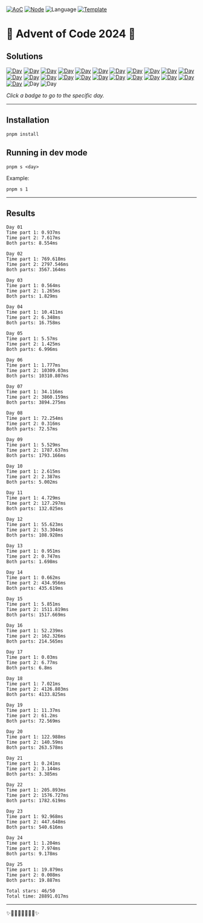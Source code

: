 <!-- Entries between SOLUTIONS and RESULTS tags are auto-generated -->

[![AoC](https://badgen.net/badge/AoC/2024/blue)](https://adventofcode.com/2024)
[![Node](https://badgen.net/badge/Node/v16.13.0+/blue)](https://nodejs.org/en/download/)
![Language](https://badgen.net/badge/Language/JavaScript/blue)
[![Template](https://badgen.net/badge/Template/aocrunner/blue)](https://github.com/caderek/aocrunner)

# 🎄 Advent of Code 2024 🎄

## Solutions

<!--SOLUTIONS-->

[![Day](https://badgen.net/badge/01/%E2%98%85%E2%98%85/green)](src/day01)
[![Day](https://badgen.net/badge/02/%E2%98%85%E2%98%85/green)](src/day02)
[![Day](https://badgen.net/badge/03/%E2%98%85%E2%98%85/green)](src/day03)
[![Day](https://badgen.net/badge/04/%E2%98%85%E2%98%85/green)](src/day04)
[![Day](https://badgen.net/badge/05/%E2%98%85%E2%98%85/green)](src/day05)
[![Day](https://badgen.net/badge/06/%E2%98%85%E2%98%85/green)](src/day06)
[![Day](https://badgen.net/badge/07/%E2%98%85%E2%98%85/green)](src/day07)
[![Day](https://badgen.net/badge/08/%E2%98%85%E2%98%85/green)](src/day08)
[![Day](https://badgen.net/badge/09/%E2%98%85%E2%98%85/green)](src/day09)
[![Day](https://badgen.net/badge/10/%E2%98%85%E2%98%85/green)](src/day10)
[![Day](https://badgen.net/badge/11/%E2%98%85%E2%98%85/green)](src/day11)
[![Day](https://badgen.net/badge/12/%E2%98%85%E2%98%85/green)](src/day12)
[![Day](https://badgen.net/badge/13/%E2%98%85%E2%98%85/green)](src/day13)
[![Day](https://badgen.net/badge/14/%E2%98%85%E2%98%85/green)](src/day14)
[![Day](https://badgen.net/badge/15/%E2%98%85%E2%98%85/green)](src/day15)
[![Day](https://badgen.net/badge/16/%E2%98%85%E2%98%85/green)](src/day16)
[![Day](https://badgen.net/badge/17/%E2%98%85%E2%98%85/green)](src/day17)
[![Day](https://badgen.net/badge/18/%E2%98%85%E2%98%85/green)](src/day18)
[![Day](https://badgen.net/badge/19/%E2%98%85%E2%98%85/green)](src/day19)
[![Day](https://badgen.net/badge/20/%E2%98%85%E2%98%85/green)](src/day20)
[![Day](https://badgen.net/badge/21/%E2%98%85%E2%98%85/green)](src/day21)
[![Day](https://badgen.net/badge/22/%E2%98%85%E2%98%85/green)](src/day22)
[![Day](https://badgen.net/badge/23/%E2%98%85%E2%98%85/green)](src/day23)
![Day](https://badgen.net/badge/24/%E2%98%86%E2%98%86/gray)
![Day](https://badgen.net/badge/25/%E2%98%86%E2%98%86/gray)

<!--/SOLUTIONS-->

_Click a badge to go to the specific day._

---

## Installation

```
pnpm install
```

## Running in dev mode

```
pnpm s <day>
```

Example:

```
pnpm s 1
```

---

## Results

<!--RESULTS-->

```
Day 01
Time part 1: 0.937ms
Time part 2: 7.617ms
Both parts: 8.554ms
```

```
Day 02
Time part 1: 769.618ms
Time part 2: 2797.546ms
Both parts: 3567.164ms
```

```
Day 03
Time part 1: 0.564ms
Time part 2: 1.265ms
Both parts: 1.829ms
```

```
Day 04
Time part 1: 10.411ms
Time part 2: 6.348ms
Both parts: 16.758ms
```

```
Day 05
Time part 1: 5.57ms
Time part 2: 1.425ms
Both parts: 6.996ms
```

```
Day 06
Time part 1: 1.777ms
Time part 2: 10309.03ms
Both parts: 10310.807ms
```

```
Day 07
Time part 1: 34.116ms
Time part 2: 3860.159ms
Both parts: 3894.275ms
```

```
Day 08
Time part 1: 72.254ms
Time part 2: 0.316ms
Both parts: 72.57ms
```

```
Day 09
Time part 1: 5.529ms
Time part 2: 1787.637ms
Both parts: 1793.166ms
```

```
Day 10
Time part 1: 2.615ms
Time part 2: 2.387ms
Both parts: 5.002ms
```

```
Day 11
Time part 1: 4.729ms
Time part 2: 127.297ms
Both parts: 132.025ms
```

```
Day 12
Time part 1: 55.623ms
Time part 2: 53.304ms
Both parts: 108.928ms
```

```
Day 13
Time part 1: 0.951ms
Time part 2: 0.747ms
Both parts: 1.698ms
```

```
Day 14
Time part 1: 0.662ms
Time part 2: 434.956ms
Both parts: 435.619ms
```

```
Day 15
Time part 1: 5.851ms
Time part 2: 1511.819ms
Both parts: 1517.669ms
```

```
Day 16
Time part 1: 52.239ms
Time part 2: 162.326ms
Both parts: 214.565ms
```

```
Day 17
Time part 1: 0.03ms
Time part 2: 6.77ms
Both parts: 6.8ms
```

```
Day 18
Time part 1: 7.021ms
Time part 2: 4126.803ms
Both parts: 4133.825ms
```

```
Day 19
Time part 1: 11.37ms
Time part 2: 61.2ms
Both parts: 72.569ms
```

```
Day 20
Time part 1: 122.988ms
Time part 2: 140.59ms
Both parts: 263.578ms
```

```
Day 21
Time part 1: 0.241ms
Time part 2: 3.144ms
Both parts: 3.385ms
```

```
Day 22
Time part 1: 205.893ms
Time part 2: 1576.727ms
Both parts: 1782.619ms
```

```
Day 23
Time part 1: 92.968ms
Time part 2: 447.648ms
Both parts: 540.616ms
```

```
Day 24
Time part 1: 1.204ms
Time part 2: 7.974ms
Both parts: 9.178ms
```

```
Day 25
Time part 1: 19.879ms
Time part 2: 0.008ms
Both parts: 19.887ms
```

```
Total stars: 46/50
Total time: 28891.017ms
```

<!--/RESULTS-->

---

✨🎄🎁🎄🎅🎄🎁🎄✨
